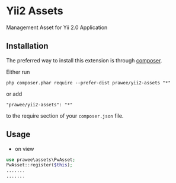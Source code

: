 Yii2 Assets
===========
Management Asset for Yii 2.0 Application

Installation
------------

The preferred way to install this extension is through [composer](http://getcomposer.org/download/).

Either run

```
php composer.phar require --prefer-dist prawee/yii2-assets "*"
```

or add

```
"prawee/yii2-assets": "*"
```

to the require section of your `composer.json` file.


Usage
-----

- on view 
```php
use prawee\assets\PwAsset;
PwAsset::register($this);
.......
.......
```